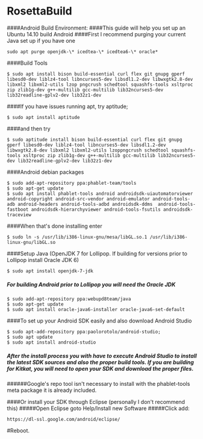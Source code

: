 RosettaBuild
============
####Android Build Environment:
####This guide will help you set up an Ubuntu 14.10 build Android 
####First I recommend purging your current Java set up if you have one
```
sudo apt purge openjdk-\* icedtea-\* icedtea6-\* oracle*
```
####Build Tools
```
$ sudo apt install bison build-essential curl flex git gnupg gperf libesd0-dev liblz4-tool libncurses5-dev libsdl1.2-dev libwxgtk2.8-dev libxml2 libxml2-utils lzop pngcrush schedtool squashfs-tools xsltproc zip zlib1g-dev g++-multilib gcc-multilib lib32ncurses5-dev lib32readline-gplv2-dev lib32z1-dev
```
####If you have issues running apt, try aptitude;
```
$ sudo apt install aptitude
```
####and then try 
```
$ sudo aptitude install bison build-essential curl flex git gnupg gperf libesd0-dev liblz4-tool libncurses5-dev libsdl1.2-dev libwxgtk2.8-dev libxml2 libxml2-utils lzoppngcrush schedtool squashfs-tools xsltproc zip zlib1g-dev g++-multilib gcc-multilib lib32ncurses5-dev lib32readline-gplv2-dev lib32z1-dev
```
####Android debian packages
```
$ sudo add-apt-repository ppa:phablet-team/tools 
$ sudo apt-get update
$ sudo apt install phablet-tools android androidsdk-uiautomatorviewer android-copyright android-src-vendor android-emulator android-tools-adb android-headers android-tools-adbd androidsdk-ddms  android-tools-fastboot androidsdk-hierarchyviewer android-tools-fsutils androidsdk-traceview
```
####When that's done installing enter 
```
$ sudo ln -s /usr/lib/i386-linux-gnu/mesa/libGL.so.1 /usr/lib/i386-linux-gnu/libGL.so
```
####Setup Java (OpenJDK 7 for Lollipop. If building for versions prior to Lollipop install Oracle JDK 6)
```
$ sudo apt install openjdk-7-jdk 
```
##### **For building Android prior to Lollipop you will need the Oracle JDK**
```
$ sudo add-apt-repository ppa:webupd8team/java 
$ sudo apt-get update
$ sudo apt install oracle-java6-installer oracle-java6-set-default
```
####To set up your Android SDK easily and also download Android Studio
```
$ sudo apt-add-repository ppa:paolorotolo/android-studio; 
$ sudo apt update
$ sudo apt install android-studio
```
##### After the install process you with have to execute Android Studio to install the latest SDK sources and also the proper build tools. If you are building for Kitkat, you will need to open your SDK and download the proper files.

######Google's repo tool isn't necessary to install with the phablet-tools meta package it is already included. 

####Or install your SDK through Eclipse (personally I don't recommend this)
#####Open Eclipse goto Help/Install new Software
#####Click add:
```
https://dl-ssl.google.com/android/eclipse/
```
#Reboot.
